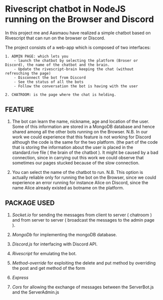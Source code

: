 
# Rivescript chatbot in NodeJS running on the Browser and Discord

In this project me and Aasmaou have realized a simple chatbot based on Rivescript that can run on the browser or Discord.

The project consists of a web-app which is composed of two interfaces:

	1. ADMIN PAGE: which lets you
		- launch the chatbot by selecting the platform (Broser or Discord), the name of the chatbot and the brain. 
		- Update the rivescript-brain keeping the chat (without refresching the page)
		- Disconnect the bot from Discord
		- See the status of all the bots
		- Follow the conversation the bot is having with the user

	2. CHATROOM: is the page where the chat is helding. 
	


## FEATURE

1. The bot can learn the name, nickname, age and location of the user. Some of this information are stored in a MongoDB database and hence shared among all the other bots running on the Browser.
    N.B. In our work we could experience that this feature is not working for Discord although the code is the same for the two platform. (the part of the code that is storing the information
    about the user is placed in the standard.rive file ( the brain of the chatbot ). 
    It might be caused by a bad connection, since in carrying out this work we could observe that sometimes our pages stucked because of the slow connection. 

2. You can select the name of the chatbot to run. 
    N.B. This option is actually reliable only for running the bot on the Browser, since we could experience an error running for instance Alice on Discord, since the name Alice already
    existed as botname on the platform. 
    


## PACKAGE USED

1. _Socket.io_ for sending the messages from client to server ( chatroom ) and from server to server ( broadcast the messages to the admin page ).

2. _MongoDb_ for implementing the mongoDB database.

3. _Discord.js_ for interfacing with Discord API.

4. _Rivescript_ for emulating the bot.

5. _Method-override_ for exploiting the delete and put method by overriding the post and get method of the form

6. _Express_

7. _Cors_ for allowing the exchange of messages between the ServerBot.js and the ServerAdmin.js
